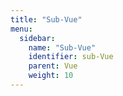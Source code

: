 ```yaml
---
title: "Sub-Vue"
menu:
  sidebar:
    name: "Sub-Vue"
    identifier: sub-Vue
    parent: Vue
    weight: 10
---
```

